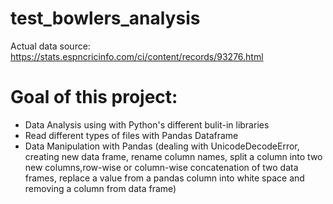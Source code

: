 # test_bowlers_analysis
Actual data source: https://stats.espncricinfo.com/ci/content/records/93276.html
# Goal of this project:
* Data Analysis using with Python's different bulit-in libraries
* Read different types of files with Pandas Dataframe
* Data Manipulation with Pandas (dealing with UnicodeDecodeError, creating new data frame, rename column names, split a column into two new columns,row-wise or column-wise concatenation of two data frames, replace a value from a pandas column into white space and removing a column from data frame)
